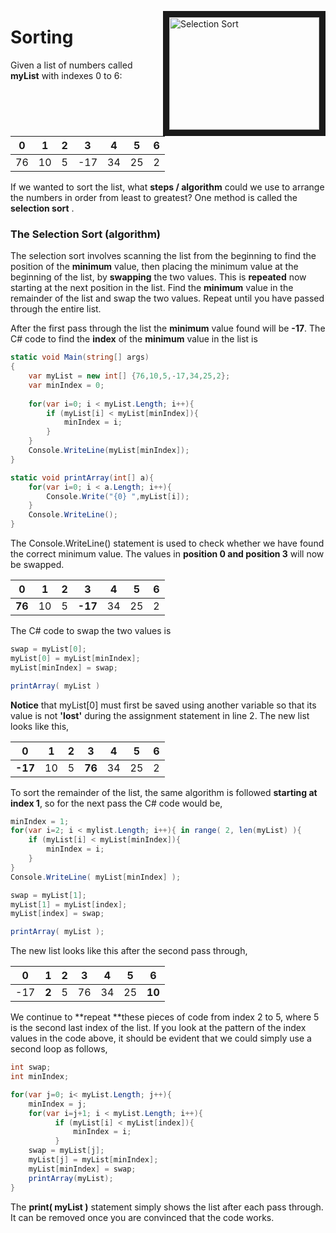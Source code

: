 <a href="http://www.youtube.com/watch?feature=player_embedded&v=f8hXR_Hvybo " target="_blank"><img align="right" src="http://img.youtube.com/vi/f8hXR_Hvybo/0.jpg" alt="Selection Sort" width="240" height="180" border="10" /></a>

# Sorting

Given a list of numbers called **myList** with indexes 0 to 6:

| 0 | 1 | 2 | 3 | 4 | 5 | 6 |
| :---: | :---: | :---: | :---: | :---: | :---: | :---: |
| 76 | 10 | 5 | -17 | 34 | 25 | 2 |

If we wanted to sort the list, what **steps / algorithm** could we use to arrange the numbers in order from least to greatest? One method is called the **selection sort** .

### The Selection Sort \(algorithm\)

The selection sort involves scanning the list from the beginning to find the position of the **minimum** value, then placing the minimum value at the beginning of the list, by **swapping** the two values. This is **repeated** now starting at the next position in the list. Find the **minimum** value in the remainder of the list and swap the two values. Repeat until you have passed through the entire list.

After the first pass through the list the **minimum** value found will be **-17**. The C# code to find the **index** of the **minimum** value in the list is

```csharp
static void Main(string[] args)
{
    var myList = new int[] {76,10,5,-17,34,25,2};
    var minIndex = 0;
    
    for(var i=0; i < myList.Length; i++){
        if (myList[i] < myList[minIndex]){
            minIndex = i;
        }
    }
    Console.WriteLine(myList[minIndex]);
}

static void printArray(int[] a){
    for(var i=0; i < a.Length; i++){
        Console.Write("{0} ",myList[i]);
    }
    Console.WriteLine();
}
```

The Console.WriteLine() statement is used to check whether we have found the correct minimum value.  The values in **position 0 and position 3** will now be swapped.


| 0 | 1 | 2 | 3 | 4 | 5 | 6 |
| :---: | :---: | :---: | :---: | :---: | :---: | :---: |
| **76** | 10 | 5 | **-17** | 34 | 25 | 2 |

 The C# code to swap the two values is
 
```csharp
swap = myList[0];
myList[0] = myList[minIndex];
myList[minIndex] = swap;

printArray( myList )
```

**Notice** that myList\[0\] must first be saved using another variable so that its value is not **'lost'** during the assignment statement in line 2.  The new list looks like this,

| 0 | 1 | 2 | 3 | 4 | 5 | 6 |
| :---: | :---: | :---: | :---: | :---: | :---: | :---: |
| **-17** | 10 | 5 | **76** | 34 | 25 | 2 |

To sort the remainder of the list, the same algorithm is followed **starting at index 1**, so for the next pass the C# code would be,

```csharp
minIndex = 1;
for(var i=2; i < mylist.Length; i++){ in range( 2, len(myList) ){
    if (myList[i] < myList[minIndex]){
        minIndex = i;
    }
}
Console.WriteLine( myList[minIndex] );

swap = myList[1];
myList[1] = myList[index];
myList[index] = swap;

printArray( myList );
```

The new list looks like this after the second pass through,

| 0 | 1 | 2 | 3 | 4 | 5 | 6 |
| :---: | :---: | :---: | :---: | :---: | :---: | :---: |
| -17 | **2** | 5 | 76 | 34 | 25 | **10** |

We continue to **repeat **these pieces of code from index 2 to 5, where 5 is the second last index of the list.  If you look at the pattern of the index values in the code above, it should be evident that we could simply use a second loop as follows,

```csharp
int swap;
int minIndex;

for(var j=0; i< myList.Length; j++){
    minIndex = j;
    for(var i=j+1; i < myList.Length; i++){
          if (myList[i] < myList[index]){
              minIndex = i;
          }
    swap = myList[j];
    myList[j] = myList[minIndex];
    myList[minIndex] = swap;
    printArray(myList);
}
```

The **print\( myList \)** statement simply shows the list after each pass through.  It can be removed once you are convinced that the code works.

